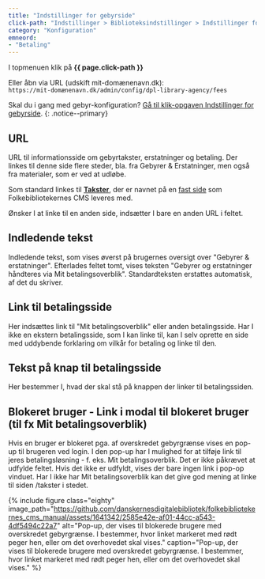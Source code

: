 ```yaml
---
title: "Indstillinger for gebyrside"
click-path: "Indstillinger > Biblioteksindstillinger > Indstillinger for gebyrside"
category: "Konfiguration"
emneord: 
- "Betaling"
---
```

I topmenuen klik på **{{ page.click-path }}**

Eller åbn via URL (udskift mit-domænenavn.dk):\
`https://mit-domænenavn.dk/admin/config/dpl-library-agency/fees`

Skal du i gang med gebyr-konfiguration? [Gå til klik-opgaven Indstillinger for gebyrside](https://danskernesdigitalebibliotek.github.io/folkebibliotekernes_cms_manual/main/startopsaetning/indstillinger-for-gebyrside/).
{: .notice--primary}

## URL
URL til informationsside om gebyrtakster, erstatninger og betaling. Der linkes til denne side flere steder, bla. fra Gebyrer & Erstatninger, men også fra materialer, som er ved at udløbe.

Som standard linkes til [**Takster**](https://danskernesdigitalebibliotek.github.io/folkebibliotekernes_cms_manual/main/indhold/takster/), der er navnet på en [fast side](https://danskernesdigitalebibliotek.github.io/folkebibliotekernes_cms_manual/main/indhold/faste-sider/) som Folkebibliotekernes CMS leveres med.

Ønsker I at linke til en anden side, indsætter I bare en anden URL i feltet.

## Indledende tekst
Indledende tekst, som vises øverst på brugernes oversigt over "Gebyrer & erstatninger". Efterlades feltet tomt, vises teksten "Gebyrer og erstatninger håndteres via Mit betalingsoverblik". Standardteksten erstattes automatisk, af det du skriver.

## Link til betalingsside
Her indsættes link til "Mit betalingsoverblik" eller anden betalingsside. Har I ikke en ekstern betalingsside, som I kan linke til, kan I selv oprette en side med uddybende forklaring om vilkår for betaling og linke til den.

## Tekst på knap til betalingsside
Her bestemmer I, hvad der skal stå på knappen der linker til betalingssiden.

## Blokeret bruger -  Link i modal til blokeret bruger (til fx Mit betalingsoverblik)
Hvis en bruger er blokeret pga. af overskredet gebyrgrænse vises en pop-up til brugeren ved login. I den pop-up har I mulighed for at tilføje link til jeres betalingsløsning - f. eks. Mit betalingsoverblik. Det er ikke påkrævet at udfylde feltet. Hvis det ikke er udfyldt, vises der bare ingen link i pop-op vinduet. Har I ikke har Mit betalingsoverblik kan det give god mening at linke til siden /takster i stedet.

{% include figure class="eighty" image_path="https://github.com/danskernesdigitalebibliotek/folkebibliotekernes_cms_manual/assets/1641342/2585e42e-af01-44cc-a543-4df5494c22a7" alt="Pop-up, der vises til blokerede brugere med overskredet gebyrgrænse. I bestemmer, hvor linket markeret med rødt peger hen, eller om det overhovedet skal vises." caption="Pop-up, der vises til blokerede brugere med overskredet gebyrgrænse. I bestemmer, hvor linket markeret med rødt peger hen, eller om det overhovedet skal vises." %} 


